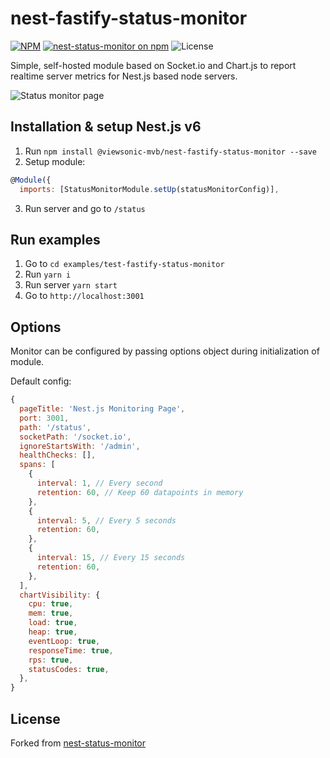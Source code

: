 # nest-fastify-status-monitor

[![NPM](https://nodei.co/npm/@viewsonic-mvb/nest-fastify-status-monitor.png?downloads=true&downloadRank=true&stars=true)](https://nodei.co/npm/@viewsonic-mvb/nest-fastify-status-monitor/)
[![nest-status-monitor on npm](https://img.shields.io/npm/v/@viewsonic-mvb/nest-fastify-status-monitor.svg)](https://www.npmjs.com/package/@viewsonic-mvb/nest-fastify-status-monitor) ![License](https://img.shields.io/badge/license-MIT-blue.svg)

Simple, self-hosted module based on Socket.io and Chart.js to report realtime
server metrics for Nest.js based node servers.

![Status monitor page](https://i.imgur.com/AkZEPYG.gif 'Status monitor page')


## Installation & setup Nest.js v6

1. Run `npm install @viewsonic-mvb/nest-fastify-status-monitor --save`
2. Setup module:

```javascript
@Module({
  imports: [StatusMonitorModule.setUp(statusMonitorConfig)],
```

3. Run server and go to `/status`


## Run examples

1. Go to `cd examples/test-fastify-status-monitor`
2. Run `yarn i`
3. Run server `yarn start`
4. Go to `http://localhost:3001`

## Options

Monitor can be configured by passing options object during initialization of
module.

Default config:

```javascript
{
  pageTitle: 'Nest.js Monitoring Page',
  port: 3001,
  path: '/status',
  socketPath: '/socket.io',
  ignoreStartsWith: '/admin',
  healthChecks: [],
  spans: [
    {
      interval: 1, // Every second
      retention: 60, // Keep 60 datapoints in memory
    },
    {
      interval: 5, // Every 5 seconds
      retention: 60,
    },
    {
      interval: 15, // Every 15 seconds
      retention: 60,
    },
  ],
  chartVisibility: {
    cpu: true,
    mem: true,
    load: true,
    heap: true,
    eventLoop: true,
    responseTime: true,
    rps: true,
    statusCodes: true,
  },
}
```

## License

Forked from
[nest-status-monitor](https://github.com/GenFirst/nest-status-monitor)

